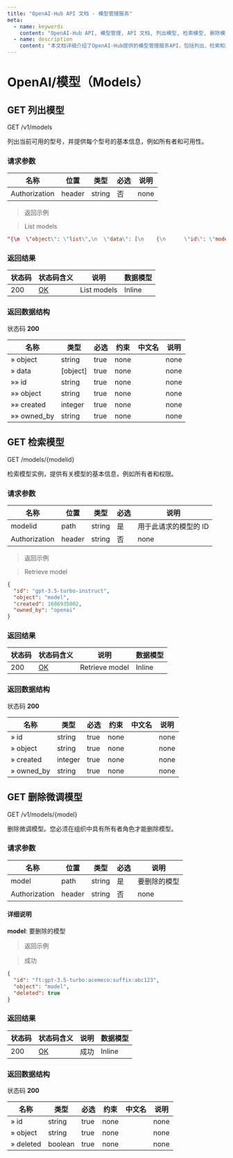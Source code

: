 ```yaml
---
title: "OpenAI-Hub API 文档 - 模型管理服务"
meta:
  - name: keywords
    content: "OpenAI-Hub API, 模型管理, API 文档, 列出模型, 检索模型, 删除模型, API 请求参数, API 返回结果"
  - name: description
    content: "本文档详细介绍了OpenAI-Hub提供的模型管理服务API，包括列出、检索和删除模型的方法，请求参数，和返回结果。涉及不同类型的模型，如微调模型和其他OpenAI模型的管理。"
---
```


# OpenAI/模型（Models）

## GET 列出模型

GET /v1/models

列出当前可用的型号，并提供每个型号的基本信息，例如所有者和可用性。

### 请求参数

|名称|位置|类型|必选|说明|
|---|---|---|---|---|
|Authorization|header|string| 否 |none|

> 返回示例

> List models

```json
"{\n  \"object\": \"list\",\n  \"data\": [\n    {\n      \"id\": \"model-id-0\",\n      \"object\": \"model\",\n      \"created\": 1686935002,\n      \"owned_by\": \"organization-owner\"\n    },\n    {\n      \"id\": \"model-id-1\",\n      \"object\": \"model\",\n      \"created\": 1686935002,\n      \"owned_by\": \"organization-owner\",\n    },\n    {\n      \"id\": \"model-id-2\",\n      \"object\": \"model\",\n      \"created\": 1686935002,\n      \"owned_by\": \"openai\"\n    },\n  ],\n  \"object\": \"list\"\n}"
```

### 返回结果

|状态码|状态码含义|说明|数据模型|
|---|---|---|---|
|200|[OK](https://tools.ietf.org/html/rfc7231#section-6.3.1)|List models|Inline|

### 返回数据结构

状态码 **200**

|名称|类型|必选|约束|中文名|说明|
|---|---|---|---|---|---|
|» object|string|true|none||none|
|» data|[object]|true|none||none|
|»» id|string|true|none||none|
|»» object|string|true|none||none|
|»» created|integer|true|none||none|
|»» owned_by|string|true|none||none|

## GET 检索模型

GET /models/{modelid}

检索模型实例，提供有关模型的基本信息，例如所有者和权限。

### 请求参数

|名称|位置|类型|必选|说明|
|---|---|---|---|---|
|modelid|path|string| 是 |用于此请求的模型的 ID|
|Authorization|header|string| 否 |none|

> 返回示例

> Retrieve model

```json
{
  "id": "gpt-3.5-turbo-instruct",
  "object": "model",
  "created": 1686935002,
  "owned_by": "openai"
}
```

### 返回结果

|状态码|状态码含义|说明|数据模型|
|---|---|---|---|
|200|[OK](https://tools.ietf.org/html/rfc7231#section-6.3.1)|Retrieve model|Inline|

### 返回数据结构

状态码 **200**

|名称|类型|必选|约束|中文名|说明|
|---|---|---|---|---|---|
|» id|string|true|none||none|
|» object|string|true|none||none|
|» created|integer|true|none||none|
|» owned_by|string|true|none||none|

## GET 删除微调模型

GET /v1/models/{model}

删除微调模型。您必须在组织中具有所有者角色才能删除模型。

### 请求参数

|名称|位置|类型|必选|说明|
|---|---|---|---|---|
|model|path|string| 是 |要删除的模型|
|Authorization|header|string| 否 |none|

#### 详细说明

**model**: 要删除的模型

> 返回示例

> 成功

```json
{
  "id": "ft:gpt-3.5-turbo:acemeco:suffix:abc123",
  "object": "model",
  "deleted": true
}
```

### 返回结果

|状态码|状态码含义|说明|数据模型|
|---|---|---|---|
|200|[OK](https://tools.ietf.org/html/rfc7231#section-6.3.1)|成功|Inline|

### 返回数据结构

状态码 **200**

|名称|类型|必选|约束|中文名|说明|
|---|---|---|---|---|---|
|» id|string|true|none||none|
|» object|string|true|none||none|
|» deleted|boolean|true|none||none|
